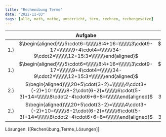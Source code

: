 ```yaml
---
title: "Rechenübung Terme"
date: "2022-11-03"
tags: [alle, math, mathe, unterricht, term, rechnen, rechengesetze]
---
```


|     |                                                                          Aufgabe                                                                           |                                                                          Aufgabe                                                                           |                                                                          Aufgabe                                                                           |                                                                          Aufgabe                                                                           |                                                                          Aufgabe                                                                           |
| --- |:----------------------------------------------------------------------------------------------------------------------------------------------------------:|:----------------------------------------------------------------------------------------------------------------------------------------------------------:|:----------------------------------------------------------------------------------------------------------------------------------------------------------:|:----------------------------------------------------------------------------------------------------------------------------------------------------------:|:----------------------------------------------------------------------------------------------------------------------------------------------------------:|
| 1.) |         $\begin{aligned}\\\\5\cdot6=\\\\\\\\8:4+16=\\\\\\\\3\cdot9-17=\\\\\\\\9+4\cdot4=\\\\\\\\34-9\cdot2=\\\\\\\\12+15:3=\\\\\\\\\end{aligned}$          |         $\begin{aligned}\\\\5\cdot6=\\\\\\\\8:4+16=\\\\\\\\3\cdot9-17=\\\\\\\\9+4\cdot4=\\\\\\\\34-9\cdot2=\\\\\\\\12+15:3=\\\\\\\\\end{aligned}$          |         $\begin{aligned}\\\\5\cdot6=\\\\\\\\8:4+16=\\\\\\\\3\cdot9-17=\\\\\\\\9+4\cdot4=\\\\\\\\34-9\cdot2=\\\\\\\\12+15:3=\\\\\\\\\end{aligned}$          |         $\begin{aligned}\\\\5\cdot6=\\\\\\\\8:4+16=\\\\\\\\3\cdot9-17=\\\\\\\\9+4\cdot4=\\\\\\\\34-9\cdot2=\\\\\\\\12+15:3=\\\\\\\\\end{aligned}$          |         $\begin{aligned}\\\\5\cdot6=\\\\\\\\8:4+16=\\\\\\\\3\cdot9-17=\\\\\\\\9+4\cdot4=\\\\\\\\34-9\cdot2=\\\\\\\\12+15:3=\\\\\\\\\end{aligned}$          |
| 1.) |         $\begin{aligned}\\\\5\cdot6=\\\\\\\\8:4+16=\\\\\\\\3\cdot9-17=\\\\\\\\9+4\cdot4=\\\\\\\\34-9\cdot2=\\\\\\\\12+15:3=\\\\\\\\\end{aligned}$          |         $\begin{aligned}\\\\5\cdot6=\\\\\\\\8:4+16=\\\\\\\\3\cdot9-17=\\\\\\\\9+4\cdot4=\\\\\\\\34-9\cdot2=\\\\\\\\12+15:3=\\\\\\\\\end{aligned}$          |         $\begin{aligned}\\\\5\cdot6=\\\\\\\\8:4+16=\\\\\\\\3\cdot9-17=\\\\\\\\9+4\cdot4=\\\\\\\\34-9\cdot2=\\\\\\\\12+15:3=\\\\\\\\\end{aligned}$          |         $\begin{aligned}\\\\5\cdot6=\\\\\\\\8:4+16=\\\\\\\\3\cdot9-17=\\\\\\\\9+4\cdot4=\\\\\\\\34-9\cdot2=\\\\\\\\12+15:3=\\\\\\\\\end{aligned}$          |         $\begin{aligned}\\\\5\cdot6=\\\\\\\\8:4+16=\\\\\\\\3\cdot9-17=\\\\\\\\9+4\cdot4=\\\\\\\\34-9\cdot2=\\\\\\\\12+15:3=\\\\\\\\\end{aligned}$          |
| 2.) | $\begin{aligned}\\\\20+5\cdot(3-2)=\\\\\\\\4\cdot3+(-2)+10=\\\\\\\\8-2\cdot(6-2)=\\\\\\\\6\cdot(5-3)+14=\\\\\\\\8\cdot2-4\cdot6+6+8=\\\\\\\\\end{aligned}$ | $\begin{aligned}\\\\20+5\cdot(3-2)=\\\\\\\\4\cdot3+(-2)+10=\\\\\\\\8-2\cdot(6-2)=\\\\\\\\6\cdot(5-3)+14=\\\\\\\\8\cdot2-4\cdot6+6+8=\\\\\\\\\end{aligned}$ | $\begin{aligned}\\\\20+5\cdot(3-2)=\\\\\\\\4\cdot3+(-2)+10=\\\\\\\\8-2\cdot(6-2)=\\\\\\\\6\cdot(5-3)+14=\\\\\\\\8\cdot2-4\cdot6+6+8=\\\\\\\\\end{aligned}$ | $\begin{aligned}\\\\20+5\cdot(3-2)=\\\\\\\\4\cdot3+(-2)+10=\\\\\\\\8-2\cdot(6-2)=\\\\\\\\6\cdot(5-3)+14=\\\\\\\\8\cdot2-4\cdot6+6+8=\\\\\\\\\end{aligned}$ | $\begin{aligned}\\\\20+5\cdot(3-2)=\\\\\\\\4\cdot3+(-2)+10=\\\\\\\\8-2\cdot(6-2)=\\\\\\\\6\cdot(5-3)+14=\\\\\\\\8\cdot2-4\cdot6+6+8=\\\\\\\\\end{aligned}$ |
| 2.) | $\begin{aligned}\\\\20+5\cdot(3-2)=\\\\\\\\4\cdot3+(-2)+10=\\\\\\\\8-2\cdot(6-2)=\\\\\\\\6\cdot(5-3)+14=\\\\\\\\8\cdot2-4\cdot6+6+8=\\\\\\\\\end{aligned}$ | $\begin{aligned}\\\\20+5\cdot(3-2)=\\\\\\\\4\cdot3+(-2)+10=\\\\\\\\8-2\cdot(6-2)=\\\\\\\\6\cdot(5-3)+14=\\\\\\\\8\cdot2-4\cdot6+6+8=\\\\\\\\\end{aligned}$ | $\begin{aligned}\\\\20+5\cdot(3-2)=\\\\\\\\4\cdot3+(-2)+10=\\\\\\\\8-2\cdot(6-2)=\\\\\\\\6\cdot(5-3)+14=\\\\\\\\8\cdot2-4\cdot6+6+8=\\\\\\\\\end{aligned}$ | $\begin{aligned}\\\\20+5\cdot(3-2)=\\\\\\\\4\cdot3+(-2)+10=\\\\\\\\8-2\cdot(6-2)=\\\\\\\\6\cdot(5-3)+14=\\\\\\\\8\cdot2-4\cdot6+6+8=\\\\\\\\\end{aligned}$ | $\begin{aligned}\\\\20+5\cdot(3-2)=\\\\\\\\4\cdot3+(-2)+10=\\\\\\\\8-2\cdot(6-2)=\\\\\\\\6\cdot(5-3)+14=\\\\\\\\8\cdot2-4\cdot6+6+8=\\\\\\\\\end{aligned}$ |

Lösungen: [[Rechenübung_Terme_Lösungen]]